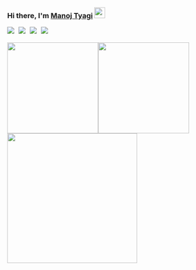 
### Hi there, I'm [Manoj Tyagi](https://github.com/thewolfcommander) <img src="https://raw.githubusercontent.com/MartinHeinz/MartinHeinz/master/wave.gif" width="25px">

<div style="display: flex; flex-wrap: wrap; margin-bottom: 20px;">
<!-- OS BADGE -->
<img src="https://img.shields.io/badge/OS-Linux-%230bacfd?style=flat&labelColor=white&logo=ubuntu&logoColor=%232cdd97&cacheSeconds=64000" style="margin-right: 10px;">

<img src="https://img.shields.io/badge/OS-MacOS-%230bacfd?style=flat&labelColor=white&logo=macos&logoColor=%232cdd97&cacheSeconds=64000" style="margin-right: 10px;">

<!-- Editors -->
<img src="https://img.shields.io/badge/Editor-VS Code-%230bacfd?logo=visualstudiocode&style=flat&labelColor=white&logoColor=%232cdd97&cacheSeconds=64000" style="margin-right: 10px;">

<img src="https://img.shields.io/badge/Editor-PyCharm-%230bacfd?logo=pycharm&style=flat&labelColor=white&logoColor=%232cdd97&cacheSeconds=64000" style="margin-right: 10px;">
</div>


<div style="display: flex; flex-wrap: wrap;">
<img  src="https://github-readme-stats.vercel.app/api/top-langs/?username=thewolfcommander&theme=algolia" height="210px" >
<img src="https://github-readme-streak-stats.herokuapp.com/?user=thewolfcommander&theme=algolia" height="210px" />
</div>
<img src="https://github-readme-stats.vercel.app/api?username=thewolfcommander&show_icons=true&hide_border=false&&count_private=true&include_all_commits=true&theme=algolia" height="300px" />




<!--
**thewolfcommander/thewolfcommander** is a ✨ _special_ ✨ repository because its `README.md` (this file) appears on your GitHub profile.

Here are some ideas to get you started:

- 🔭 I’m currently working on ...
- 🌱 I’m currently learning ...
- 👯 I’m looking to collaborate on ...
- 🤔 I’m looking for help with ...
- 💬 Ask me about ...
- 📫 How to reach me: ...
- 😄 Pronouns: ...
- ⚡ Fun fact: ...
-->
